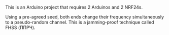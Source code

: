 This is an Arduino project that requires 2 Arduinos and 2 NRF24s.

Using a pre-agreed seed, both ends change their frequency simultaneously to a pseudo-random channel. This is a jamming-proof technique called FHSS (ППРЧ).
